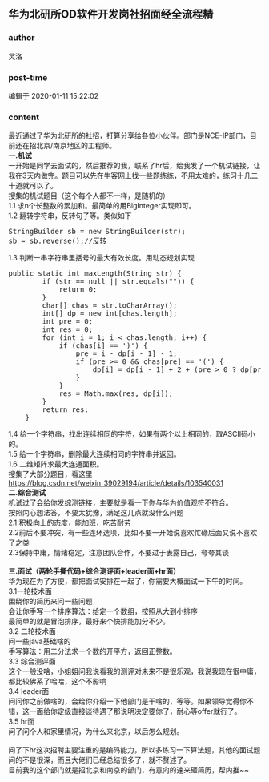 ## 华为北研所OD软件开发岗社招面经全流程精
### author 
灵洛
### post-time 

编辑于  2020-01-11 15:22:02
### content 
<div class="post-topic-des nc-post-content">
 <div>
  最近通过了华为北研所的社招，打算分享给各位小伙伴。部门是NCE-IP部门，目前还在招北京/南京地区的工程师。
 </div>
 <div>
  <strong>
   一.机试
  </strong>
 </div>
 <div>
  一开始是同学去面试的，然后推荐的我，联系了hr后，给我发了一个机试链接，让我在3天内做完。题目可以先在牛客网上找一些题练练，不用太难的，练习十几二十道就可以了。
 </div>
 <div>
  搜集的机试题目（这个每个人都不一样，是随机的）
 </div>
 <div>
  1.1 求n个长整数的累加和。最简单的用BigInteger实现即可。
 </div>
 <div>
  1.2 翻转字符串，反转句子等。类似如下
 </div>
 <div>
  <pre class="prettyprint lang-java">StringBuilder sb = new StringBuilder(str);
sb = sb.reverse();//反转</pre>
 </div>
 <div>
  1.3 判断一串字符串里括号的最大有效长度。用动态规划实现
 </div>
 <div>
  <pre class="prettyprint lang-java">public static int maxLength(String str) {
		if (str == null || str.equals("")) {
			return 0;
		}
		char[] chas = str.toCharArray();
		int[] dp = new int[chas.length];
		int pre = 0;
		int res = 0;
		for (int i = 1; i &lt; chas.length; i++) {
			if (chas[i] == ')') {
				pre = i - dp[i - 1] - 1;
				if (pre &gt;= 0 &amp;&amp; chas[pre] == '(') {
					dp[i] = dp[i - 1] + 2 + (pre &gt; 0 ? dp[pre - 1] : 0);
				}
			}
			res = Math.max(res, dp[i]);
		}
		return res;
	}</pre>
  1.4 给一个字符串，找出连续相同的字符，如果有两个以上相同的，取ASCII码小的。
 </div>
 <div>
  1.5 给一个字符串，删除最大连续相同的字符串并返回。
 </div>
 <div>
  1.6 二维矩阵求最大连通面积。
 </div>
 <div>
  <img alt="" src="https://uploadfiles.nowcoder.com/images/20200111/508229009_1578722872853_7D896E711ABD95F80D7D284D5F89D578"/>
 </div>
 <div>
  搜集了大部分题目，看这里
  <a href="https://blog.csdn.net/weixin_39029194/article/details/103540031" target="_blank">
   https://blog.csdn.net/weixin_39029194/article/details/103540031
  </a>
 </div>
 <div>
  <strong>
   二.综合测试
  </strong>
 </div>
 <div>
  机试过了会给你发综测链接，主要就是看一下你与华为价值观符不符合。
 </div>
 <div>
  按照内心想法答，不要太犹豫，满足这几点就没什么问题
 </div>
 <div>
  2.1
  <span>
  </span>
  积极向上的态度，能加班，吃苦耐劳
 </div>
 <div>
  2.2前后不要冲突，有一些连环选项，比如不要一开始说喜欢忙碌后面又说不喜欢了之类
 </div>
 <div>
  2.3保持中庸，情绪稳定，注意团队合作，不要过于表露自己，夸夸其谈
 </div>
 <div>
  <br/>
 </div>
 <div>
  <strong>
   三.面试（两轮手撕代码+综合测评面+leader面+hr面）
  </strong>
 </div>
 <div>
  华为现在为了方便，都把面试安排在一起了，你需要大概面试一下午的时间。
 </div>
 <div>
  3.1一轮技术面
 </div>
 <div>
  围绕你的简历来问一些问题
 </div>
 <div>
  会让你手写一个排序算法：给定一个数组，按照从大到小排序
 </div>
 <div>
  最简单的就是冒泡排序，最好来个快排能加分不少。
 </div>
 <div>
  3.2 二轮技术面
 </div>
 <div>
  问一些java基础啥的
 </div>
 <div>
  手写算法：用二分法求一个数的开平方，返回正整数。
 </div>
 <div>
  3.3 综合测评面
 </div>
 <div>
  这个一般没啥，小姐姐问我说看我的测评对未来不是很乐观，我说我现在很中庸，都比较佛系了哈哈，这个不影响
 </div>
 <div>
  3.4 leader面
 </div>
 <div>
  问问你之前做啥的，会给你介绍一下他部门是干啥的，等等。如果领导觉得你不错，这一面给你定级直接谈待遇了那说明决定要你了，耐心等offer就行了。
 </div>
 <div>
  3.5 hr面
 </div>
 <div>
  问了问个人和家里情况，为什么来北京，以后怎么规划。
 </div>
 <div>
  <br/>
 </div>
 <div>
  问了下hr这次招聘主要注重的是编码能力，所以多练习一下算法题，其他的面试题问的不是很深，而且大佬们已经总结很多了，就不赘述了。
 </div>
 <div>
  目前我的这个部门就是招北京和南京的部门，有意向的速来砸简历，帮内推~~
 </div>
 <div>
  <br/>
 </div>
</div>
